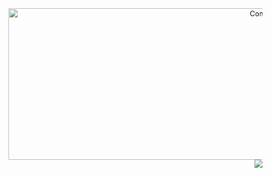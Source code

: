 <div align="right">
    <a href="https://github.com/devxb/gitanimals">
        <img
          src="https://render.gitanimals.org/farms/kwon-evan"
          width="600"
          height="300"
          alt="Contribution Farm"
        />
    <br/>
    <a href="https:hits.seeyoufarm.com"><img src="https://hits.seeyoufarm.com/api/count/incr/badge.svg?url=https%3A%2F%2Fgithub.com%2Fkwon-evan&count_bg=%23B6B6B6&title_bg=%23555555&icon=github.svg&icon_color=%23E7E7E7&title=HITS&edge_flat=true"/></a>
</div>
